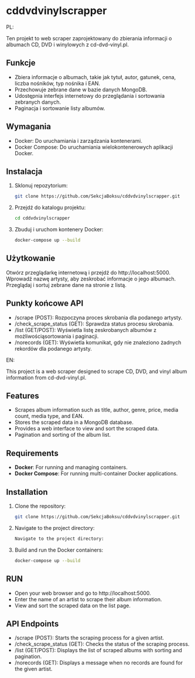 # cddvdvinylscrapper
PL:

Ten projekt to web scraper zaprojektowany do zbierania informacji o albumach CD, DVD i winylowych z cd-dvd-vinyl.pl.

## Funkcje

- Zbiera informacje o albumach, takie jak tytuł, autor, gatunek, cena, liczba nośników, typ nośnika i EAN.
- Przechowuje zebrane dane w bazie danych MongoDB.
- Udostępnia interfejs internetowy do przeglądania i sortowania zebranych danych.
- Paginacja i sortowanie listy albumów.

## Wymagania
- Docker: Do uruchamiania i zarządzania kontenerami.
- Docker Compose: Do uruchamiania wielokontenerowych aplikacji Docker.

## Instalacja

1. Sklonuj repozytorium:

   ```bash
   git clone https://github.com/SekcjaBoksu/cddvdvinylscrapper.git

2. Przejdź do katalogu projektu:

    ```bash
    cd cddvdvinylscrapper
3. Zbuduj i uruchom kontenery Docker:
    
    ```bash
    docker-compose up --build

## Użytkowanie

Otwórz przeglądarkę internetową i przejdź do http://localhost:5000.
Wprowadź nazwę artysty, aby zeskrobać informacje o jego albumach.
Przeglądaj i sortuj zebrane dane na stronie z listą.
## Punkty końcowe API
- /scrape (POST): Rozpoczyna proces skrobania dla podanego artysty.
- /check_scrape_status (GET): Sprawdza status procesu skrobania.
- /list (GET/POST): Wyświetla listę zeskrobanych albumów z możliwościąsortowania i paginacji.
- /norecords (GET): Wyświetla komunikat, gdy nie znaleziono żadnych rekordów dla podanego artysty.

EN:

This project is a web scraper designed to scrape CD, DVD, and vinyl album information from cd-dvd-vinyl.pl.

## Features

- Scrapes album information such as title, author, genre, price, media count, media type, and EAN.
- Stores the scraped data in a MongoDB database.
- Provides a web interface to view and sort the scraped data.
- Pagination and sorting of the album list.

## Requirements

- **Docker**: For running and managing containers.
- **Docker Compose**: For running multi-container Docker applications.

## Installation

1. Clone the repository:

   ```bash
   git clone https://github.com/SekcjaBoksu/cddvdvinylscrapper.git

2. Navigate to the project directory:
    ```bash
    Navigate to the project directory:

3. Build and run the Docker containers:
    ```bash
    docker-compose up --build

## RUN

- Open your web browser and go to http://localhost:5000.
- Enter the name of an artist to scrape their album information.
- View and sort the scraped data on the list page.
## API Endpoints
- /scrape (POST): Starts the scraping process for a given artist.
- /check_scrape_status (GET): Checks the status of the scraping process.
- /list (GET/POST): Displays the list of scraped albums with sorting and pagination.
- /norecords (GET): Displays a message when no records are found for the given artist.
